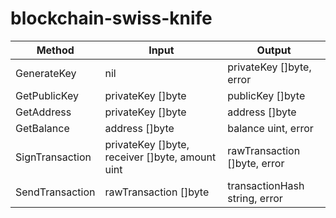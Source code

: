 # blockchain-swiss-knife

| Method | Input | Output |
| ------ | ------ | ------ |
| GenerateKey | nil | privateKey []byte, error |
| GetPublicKey | privateKey []byte | publicKey []byte |
| GetAddress | privateKey []byte | address []byte |
| GetBalance | address []byte | balance uint, error |
| SignTransaction | privateKey []byte, receiver []byte, amount uint | rawTransaction []byte, error |
| SendTransaction | rawTransaction []byte | transactionHash string, error |
